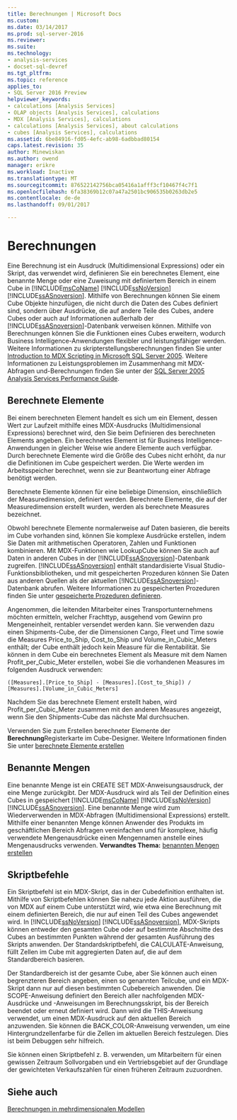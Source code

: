 ```yaml
---
title: Berechnungen | Microsoft Docs
ms.custom: 
ms.date: 03/14/2017
ms.prod: sql-server-2016
ms.reviewer: 
ms.suite: 
ms.technology:
- analysis-services
- docset-sql-devref
ms.tgt_pltfrm: 
ms.topic: reference
applies_to:
- SQL Server 2016 Preview
helpviewer_keywords:
- calculations [Analysis Services]
- OLAP objects [Analysis Services], calculations
- MDX [Analysis Services], calculations
- calculations [Analysis Services], about calculations
- cubes [Analysis Services], calculations
ms.assetid: 6be84916-fd05-4efc-ab98-6adbbad80154
caps.latest.revision: 35
author: Minewiskan
ms.author: owend
manager: erikre
ms.workload: Inactive
ms.translationtype: MT
ms.sourcegitcommit: 876522142756bca05416a1afff3cf10467f4c7f1
ms.openlocfilehash: 6fa38369b12c07a47a2501bc906535b0263db2e5
ms.contentlocale: de-de
ms.lasthandoff: 09/01/2017

---
```

# <a name="calculations"></a>Berechnungen
  Eine Berechnung ist ein Ausdruck (Multidimensional Expressions) oder ein Skript, das verwendet wird, definieren Sie ein berechnetes Element, eine benannte Menge oder eine Zuweisung mit definiertem Bereich in einem Cube in [!INCLUDE[msCoName](../../includes/msconame-md.md)] [!INCLUDE[ssNoVersion](../../includes/ssnoversion-md.md)] [!INCLUDE[ssASnoversion](../../includes/ssasnoversion-md.md)]. Mithilfe von Berechnungen können Sie einem Cube Objekte hinzufügen, die nicht durch die Daten des Cubes definiert sind, sondern über Ausdrücke, die auf andere Teile des Cubes, andere Cubes oder auch auf Informationen außerhalb der [!INCLUDE[ssASnoversion](../../includes/ssasnoversion-md.md)]-Datenbank verweisen können. Mithilfe von Berechnungen können Sie die Funktionen eines Cubes erweitern, wodurch Business Intelligence-Anwendungen flexibler und leistungsfähiger werden. Weitere Informationen zu skripterstellungsberechnungen finden Sie unter [Introduction to MDX Scripting in Microsoft SQL Server 2005](http://go.microsoft.com/fwlink/?LinkId=81892). Weitere Informationen zu Leistungsproblemen im Zusammenhang mit MDX-Abfragen und-Berechnungen finden Sie unter der [SQL Server 2005 Analysis Services Performance Guide](http://go.microsoft.com/fwlink/?LinkId=81621).  
  
## <a name="calculated-members"></a>Berechnete Elemente  
 Bei einem berechneten Element handelt es sich um ein Element, dessen Wert zur Laufzeit mithilfe eines MDX-Ausdrucks (Multidimensional Expressions) berechnet wird, den Sie beim Definieren des berechneten Elements angeben. Ein berechnetes Element ist für Business Intelligence-Anwendungen in gleicher Weise wie andere Elemente auch verfügbar. Durch berechnete Elemente wird die Größe des Cubes nicht erhöht, da nur die Definitionen im Cube gespeichert werden. Die Werte werden im Arbeitsspeicher berechnet, wenn sie zur Beantwortung einer Abfrage benötigt werden.  
  
 Berechnete Elemente können für eine beliebige Dimension, einschließlich der Measuredimension, definiert werden. Berechnete Elemente, die auf der Measuredimension erstellt wurden, werden als berechnete Measures bezeichnet.  
  
 Obwohl berechnete Elemente normalerweise auf Daten basieren, die bereits im Cube vorhanden sind, können Sie komplexe Ausdrücke erstellen, indem Sie Daten mit arithmetischen Operatoren, Zahlen und Funktionen kombinieren. Mit MDX-Funktionen wie LookupCube können Sie auch auf Daten in anderen Cubes in der [!INCLUDE[ssASnoversion](../../includes/ssasnoversion-md.md)]-Datenbank zugreifen. [!INCLUDE[ssASnoversion](../../includes/ssasnoversion-md.md)] enthält standardisierte Visual Studio-Funktionsbibliotheken, und mit gespeicherten Prozeduren können Sie Daten aus anderen Quellen als der aktuellen [!INCLUDE[ssASnoversion](../../includes/ssasnoversion-md.md)]-Datenbank abrufen. Weitere Informationen zu gespeicherten Prozeduren finden Sie unter [gespeicherte Prozeduren definieren](../../analysis-services/multidimensional-models-extending-olap-stored-procedures/defining-stored-procedures.md).  
  
 Angenommen, die leitenden Mitarbeiter eines Transportunternehmens möchten ermitteln, welcher Frachttyp, ausgehend vom Gewinn pro Mengeneinheit, rentabler versendet werden kann. Sie verwenden dazu einen Shipments-Cube, der die Dimensionen Cargo, Fleet und Time sowie die Measures Price_to_Ship, Cost_to_Ship und Volume_in_Cubic_Meters enthält; der Cube enthält jedoch kein Measure für die Rentabilität. Sie können in dem Cube ein berechnetes Element als Measure mit dem Namen Profit_per_Cubic_Meter erstellen, wobei Sie die vorhandenen Measures im folgenden Ausdruck verwenden:  
  
```  
([Measures].[Price_to_Ship] - [Measures].[Cost_to_Ship]) /  
[Measures].[Volume_in_Cubic_Meters]  
```  
  
 Nachdem Sie das berechnete Element erstellt haben, wird Profit_per_Cubic_Meter zusammen mit den anderen Measures angezeigt, wenn Sie den Shipments-Cube das nächste Mal durchsuchen.  
  
 Verwenden Sie zum Erstellen berechneter Elemente der **Berechnung**Registerkarte im Cube-Designer. Weitere Informationen finden Sie unter [berechnete Elemente erstellen](../../analysis-services/multidimensional-models/create-calculated-members.md)  
  
## <a name="named-sets"></a>Benannte Mengen  
 Eine benannte Menge ist ein CREATE SET MDX-Anweisungsausdruck, der eine Menge zurückgibt. Der MDX-Ausdruck wird als Teil der Definition eines Cubes in gespeichert [!INCLUDE[msCoName](../../includes/msconame-md.md)] [!INCLUDE[ssNoVersion](../../includes/ssnoversion-md.md)] [!INCLUDE[ssASnoversion](../../includes/ssasnoversion-md.md)]. Eine benannte Menge wird zum Wiederverwenden in MDX-Abfragen (Multidimensional Expressions) erstellt. Mithilfe einer benannten Menge können Anwender des Produkts im geschäftlichen Bereich Abfragen vereinfachen und für komplexe, häufig verwendete Mengenausdrücke einen Mengennamen anstelle eines Mengenausdrucks verwenden. **Verwandtes Thema:** [benannten Mengen erstellen](../../analysis-services/multidimensional-models/create-named-sets.md)  
  
## <a name="script-commands"></a>Skriptbefehle  
 Ein Skriptbefehl ist ein MDX-Skript, das in der Cubedefinition enthalten ist. Mithilfe von Skriptbefehlen können Sie nahezu jede Aktion ausführen, die von MDX auf einem Cube unterstützt wird, wie etwa eine Berechnung mit einem definierten Bereich, die nur auf einen Teil des Cubes angewendet wird. In [!INCLUDE[ssNoVersion](../../includes/ssnoversion-md.md)] [!INCLUDE[ssASnoversion](../../includes/ssasnoversion-md.md)], MDX-Skripts können entweder den gesamten Cube oder auf bestimmte Abschnitte des Cubes an bestimmten Punkten während der gesamten Ausführung des Skripts anwenden. Der Standardskriptbefehl, die CALCULATE-Anweisung, füllt Zellen im Cube mit aggregierten Daten auf, die auf dem Standardbereich basieren.  
  
 Der Standardbereich ist der gesamte Cube, aber Sie können auch einen begrenzteren Bereich angeben, einen so genannten Teilcube, und ein MDX-Skript dann nur auf diesen bestimmten Cubebereich anwenden. Die SCOPE-Anweisung definiert den Bereich aller nachfolgenden MDX-Ausdrücke und -Anweisungen im Berechnungsskript, bis der Bereich beendet oder erneut definiert wird. Dann wird die THIS-Anweisung verwendet, um einen MDX-Ausdruck auf den aktuellen Bereich anzuwenden. Sie können die BACK_COLOR-Anweisung verwenden, um eine Hintergrundzellenfarbe für die Zellen im aktuellen Bereich festzulegen. Dies ist beim Debuggen sehr hilfreich.  
  
 Sie können einen Skriptbefehl z. B. verwenden, um Mitarbeitern für einen gewissen Zeitraum Sollvorgaben und ein Vertriebsgebiet auf der Grundlage der gewichteten Verkaufszahlen für einen früheren Zeitraum zuzuordnen.  
  
## <a name="see-also"></a>Siehe auch  
 [Berechnungen in mehrdimensionalen Modellen](../../analysis-services/multidimensional-models/calculations-in-multidimensional-models.md)  
  
  

